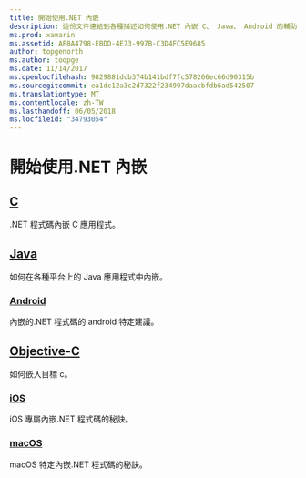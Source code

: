 ```yaml
---
title: 開始使用.NET 內嵌
description: 這份文件連結到各種描述如何使用.NET 內嵌 C、 Java、 Android 的輔助線 OBJECTIVE-C、 iOS 和 macOS 專案。
ms.prod: xamarin
ms.assetid: AF8A4798-EBDD-4E73-997B-C3D4FC5E9685
author: topgenorth
ms.author: toopge
ms.date: 11/14/2017
ms.openlocfilehash: 9829881dcb374b141bdf7fc578266ec66d90315b
ms.sourcegitcommit: ea1dc12a3c2d7322f234997daacbfdb6ad542507
ms.translationtype: MT
ms.contentlocale: zh-TW
ms.lasthandoff: 06/05/2018
ms.locfileid: "34793054"
---
```

# <a name="getting-started-with-net-embedding"></a>開始使用.NET 內嵌

## <a name="ccmd"></a>[C](c.md)

.NET 程式碼內嵌 C 應用程式。

## <a name="javajavaindexmd"></a>[Java](java/index.md)

如何在各種平台上的 Java 應用程式中內嵌。

### <a name="androidjavaandroidmd"></a>[Android](java/android.md)

內嵌的.NET 程式碼的 android 特定建議。

## <a name="objective-cobjective-cindexmd"></a>[Objective-C](objective-c/index.md)

如何嵌入目標 c。

### <a name="iosobjective-ciosmd"></a>[iOS](objective-c/ios.md)

iOS 專屬內嵌.NET 程式碼的秘訣。

### <a name="macosobjective-cmacosmd"></a>[macOS](objective-c/macos.md)

macOS 特定內嵌.NET 程式碼的秘訣。
